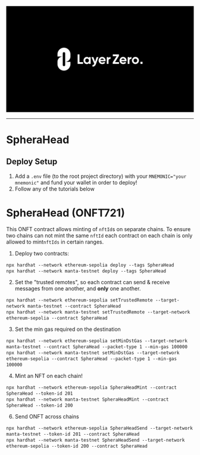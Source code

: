 <div align="center">
    <img alt="LayerZero" src="resources/LayerZeroLogo.png"/>
</div>

---

# SpheraHead

## Deploy Setup

1. Add a `.env` file (to the root project directory) with your `MNEMONIC="your mnemonic"` and fund your wallet in order to deploy!
2. Follow any of the tutorials below

# SpheraHead (ONFT721)

This ONFT contract allows minting of `nftId`s on separate chains. To ensure two chains can not mint the same `nftId` each contract on each chain is only allowed to mint`nftIds` in certain ranges.

1. Deploy two contracts:

```shell
npx hardhat --network ethereum-sepolia deploy --tags SpheraHead
npx hardhat --network manta-testnet deploy --tags SpheraHead
```

2. Set the "trusted remotes", so each contract can send & receive messages from one another, and **only** one another.

```shell
npx hardhat --network ethereum-sepolia setTrustedRemote --target-network manta-testnet --contract SpheraHead
npx hardhat --network manta-testnet setTrustedRemote --target-network ethereum-sepolia --contract SpheraHead
```

3. Set the min gas required on the destination

```shell
npx hardhat --network ethereum-sepolia setMinDstGas --target-network manta-testnet --contract SpheraHead --packet-type 1 --min-gas 100000
npx hardhat --network manta-testnet setMinDstGas --target-network ethereum-sepolia --contract SpheraHead --packet-type 1 --min-gas 100000
```

4. Mint an NFT on each chain!

```shell
npx hardhat --network ethereum-sepolia SpheraHeadMint --contract SpheraHead --token-id 201
npx hardhat --network manta-testnet SpheraHeadMint --contract SpheraHead --token-id 200
```

6. Send ONFT across chains

```shell
npx hardhat --network ethereum-sepolia SpheraHeadSend --target-network manta-testnet --token-id 201 --contract SpheraHead
npx hardhat --network manta-testnet SpheraHeadSend --target-network ethereum-sepolia --token-id 200 --contract SpheraHead
```
